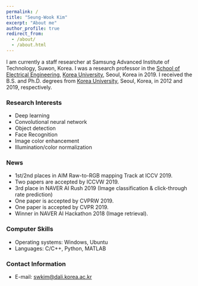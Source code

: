```yaml
---
permalink: /
title: "Seung-Wook Kim"
excerpt: "About me"
author_profile: true
redirect_from:
  - /about/
  - /about.html
---
```


I am currently a staff researcher at Samsung Advanced Institute of Technology, Suwon, Korea. I was a research professor in the [School of Electrical Engineering](https://ee.korea.ac.kr/), [Korea University](http://korea.ac.kr/mbshome/mbs/university/), Seoul, Korea in 2019. I received the B.S. and Ph.D. degrees from [Korea University](http://korea.ac.kr/mbshome/mbs/university/), Seoul, Korea, in 2012 and 2019, respectively.

### Research Interests
* Deep learning
* Convolutional neural network
* Object detection
* Face Recognition
* Image color enhancement
* Illumination/color normalization

### News
* 1st/2nd places in AIM Raw-to-RGB mapping Track at ICCV 2019.
* Two papers are accepted by ICCVW 2019.
* 3rd place in NAVER AI Rush 2019 (Image classification & click-through rate prediction)
* One paper is accepted by CVPRW 2019.
* One paper is accepted by CVPR 2019.
* Winner in NAVER AI Hackathon 2018 (Image retrieval).

### Computer Skills
* Operating systems: Windows, Ubuntu
* Languages: C/C++, Python, MATLAB

### Contact Information
* E-mail: swkim@dali.korea.ac.kr
